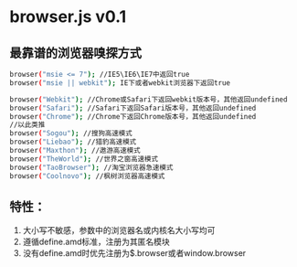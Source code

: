 browser.js v0.1
==========

最靠谱的浏览器嗅探方式
--------------------------------------
```bash
browser("msie <= 7"); //IE5\IE6\IE7中返回true
browser("msie || webkit"); IE下或者webkit浏览器下返回true

browser("Webkit"); //Chrome或Safari下返回webkit版本号，其他返回undefined
browser("Safari"); //Safari下返回Safari版本号，其他返回undefined
browser("Chrome"); //Chrome下返回Chrome版本号，其他返回undefined
//以此类推
browser("Sogou"); //搜狗高速模式
browser("Liebao"); //猎豹高速模式
browser("Maxthon"); //遨游高速模式
browser("TheWorld"); //世界之窗高速模式
browser("TaoBrowser"); //淘宝浏览器急速模式
browser("Coolnovo"); //枫树浏览器高速模式
```

特性：
--------------------------------------
1. 大小写不敏感，参数中的浏览器名或内核名大小写均可
2. 遵循define.amd标准，注册为其匿名模块
2. 没有define.amd时优先注册为$.browser或者window.browser